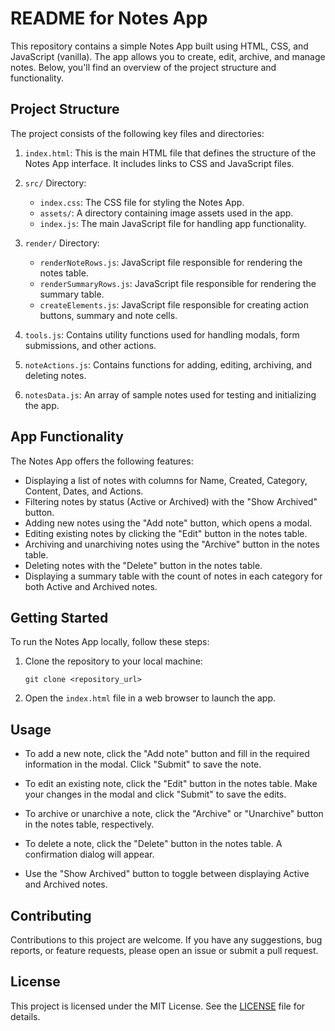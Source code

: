 # README for Notes App

This repository contains a simple Notes App built using HTML, CSS, and JavaScript (vanilla). The app allows you to create, edit, archive, and manage notes. Below, you'll find an overview of the project structure and functionality.

## Project Structure

The project consists of the following key files and directories:

1. `index.html`: This is the main HTML file that defines the structure of the Notes App interface. It includes links to CSS and JavaScript files.

2. `src/` Directory:
   - `index.css`: The CSS file for styling the Notes App.
   - `assets/`: A directory containing image assets used in the app.
   - `index.js`: The main JavaScript file for handling app functionality.

3. `render/` Directory:
   - `renderNoteRows.js`: JavaScript file responsible for rendering the notes table.
   - `renderSummaryRows.js`: JavaScript file responsible for rendering the summary table.
   - `createElements.js`: JavaScript file responsible for creating action buttons, summary and note cells.

4. `tools.js`: Contains utility functions used for handling modals, form submissions, and other actions.

5. `noteActions.js`: Contains functions for adding, editing, archiving, and deleting notes.

6. `notesData.js`: An array of sample notes used for testing and initializing the app.

## App Functionality

The Notes App offers the following features:

- Displaying a list of notes with columns for Name, Created, Category, Content, Dates, and Actions.
- Filtering notes by status (Active or Archived) with the "Show Archived" button.
- Adding new notes using the "Add note" button, which opens a modal.
- Editing existing notes by clicking the "Edit" button in the notes table.
- Archiving and unarchiving notes using the "Archive" button in the notes table.
- Deleting notes with the "Delete" button in the notes table.
- Displaying a summary table with the count of notes in each category for both Active and Archived notes.

## Getting Started

To run the Notes App locally, follow these steps:

1. Clone the repository to your local machine:

   ```
   git clone <repository_url>
   ```

2. Open the `index.html` file in a web browser to launch the app.

## Usage

- To add a new note, click the "Add note" button and fill in the required information in the modal. Click "Submit" to save the note.

- To edit an existing note, click the "Edit" button in the notes table. Make your changes in the modal and click "Submit" to save the edits.

- To archive or unarchive a note, click the "Archive" or "Unarchive" button in the notes table, respectively.

- To delete a note, click the "Delete" button in the notes table. A confirmation dialog will appear.

- Use the "Show Archived" button to toggle between displaying Active and Archived notes.

## Contributing

Contributions to this project are welcome. If you have any suggestions, bug reports, or feature requests, please open an issue or submit a pull request.

## License

This project is licensed under the MIT License. See the [LICENSE](LICENSE) file for details.
